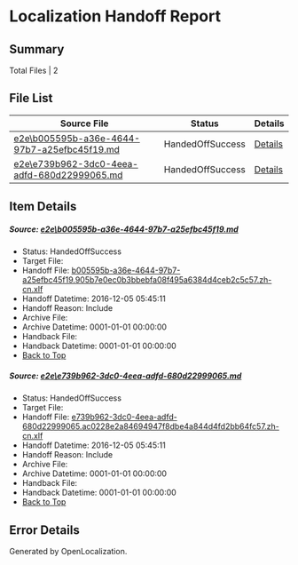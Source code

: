 # <a name='report-top'></a> Localization Handoff Report

## Summary
 Total Files | 2

## File List
 Source File | Status | Details 
 ----------- | ------ | ------- 
 [e2e\b005595b-a36e-4644-97b7-a25efbc45f19.md](https://github.com/OpenLocalizationTestOrg/ol-test0/blob/2047600545c75d1c7665fc3cb928a91b4e49c5ee/e2e/b005595b-a36e-4644-97b7-a25efbc45f19.md) | HandedOffSuccess | [Details](#7190e3b783737fd82e8322fee4792025a6a5e6451)
 [e2e\e739b962-3dc0-4eea-adfd-680d22999065.md](https://github.com/OpenLocalizationTestOrg/ol-test0/blob/2047600545c75d1c7665fc3cb928a91b4e49c5ee/e2e/e739b962-3dc0-4eea-adfd-680d22999065.md) | HandedOffSuccess | [Details](#0599ecf2103a86ec76d250a9e1aac2b4089bd2052)

## Item Details
##### <a name='7190e3b783737fd82e8322fee4792025a6a5e6451'></a> Source: [e2e\b005595b-a36e-4644-97b7-a25efbc45f19.md](https://github.com/OpenLocalizationTestOrg/ol-test0/blob/2047600545c75d1c7665fc3cb928a91b4e49c5ee/e2e/b005595b-a36e-4644-97b7-a25efbc45f19.md)
* Status: HandedOffSuccess
* Target File: 
* Handoff File: [b005595b-a36e-4644-97b7-a25efbc45f19.905b7e0ec0b3bbebfa08f495a6384d4ceb2c5c57.zh-cn.xlf](https://github.com/OpenLocalizationTestOrg/ol-test0-handoff/blob/47fb78929296004c5e4128817ee49c124afb6f72/ol-handoff/OpenLocalizationTestOrg/ol-test0-zhcn/shujia/ht/b005595b-a36e-4644-97b7-a25efbc45f19.905b7e0ec0b3bbebfa08f495a6384d4ceb2c5c57.zh-cn.xlf)
* Handoff Datetime: 2016-12-05 05:45:11
* Handoff Reason: Include
* Archive File: 
* Archive Datetime: 0001-01-01 00:00:00
* Handback File: 
* Handback Datetime: 0001-01-01 00:00:00
* [Back to Top](#report-top)

##### <a name='0599ecf2103a86ec76d250a9e1aac2b4089bd2052'></a> Source: [e2e\e739b962-3dc0-4eea-adfd-680d22999065.md](https://github.com/OpenLocalizationTestOrg/ol-test0/blob/2047600545c75d1c7665fc3cb928a91b4e49c5ee/e2e/e739b962-3dc0-4eea-adfd-680d22999065.md)
* Status: HandedOffSuccess
* Target File: 
* Handoff File: [e739b962-3dc0-4eea-adfd-680d22999065.ac0228e2a84694947f8dbe4a844d4fd2bb64fc57.zh-cn.xlf](https://github.com/OpenLocalizationTestOrg/ol-test0-handoff/blob/47fb78929296004c5e4128817ee49c124afb6f72/ol-handoff/OpenLocalizationTestOrg/ol-test0-zhcn/shujia/ht/e739b962-3dc0-4eea-adfd-680d22999065.ac0228e2a84694947f8dbe4a844d4fd2bb64fc57.zh-cn.xlf)
* Handoff Datetime: 2016-12-05 05:45:11
* Handoff Reason: Include
* Archive File: 
* Archive Datetime: 0001-01-01 00:00:00
* Handback File: 
* Handback Datetime: 0001-01-01 00:00:00
* [Back to Top](#report-top)


## Error Details

Generated by OpenLocalization.
